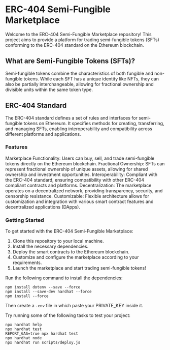 # ERC-404 Semi-Fungible Marketplace
Welcome to the ERC-404 Semi-Fungible Marketplace repository! This project aims to provide a platform for trading semi-fungible tokens (SFTs) conforming to the ERC-404 standard on the Ethereum blockchain.

## What are Semi-Fungible Tokens (SFTs)?
Semi-fungible tokens combine the characteristics of both fungible and non-fungible tokens. While each SFT has a unique identity like NFTs, they can also be partially interchangeable, allowing for fractional ownership and divisible units within the same token type.

## ERC-404 Standard
The ERC-404 standard defines a set of rules and interfaces for semi-fungible tokens on Ethereum. It specifies methods for creating, transferring, and managing SFTs, enabling interoperability and compatibility across different platforms and applications.

### Features
Marketplace Functionality: Users can buy, sell, and trade semi-fungible tokens directly on the Ethereum blockchain.
Fractional Ownership: SFTs can represent fractional ownership of unique assets, allowing for shared ownership and investment opportunities.
Interoperability: Compliant with the ERC-404 standard, ensuring compatibility with other ERC-404 compliant contracts and platforms.
Decentralization: The marketplace operates on a decentralized network, providing transparency, security, and censorship resistance.
Customizable: Flexible architecture allows for customization and integration with various smart contract features and decentralized applications (DApps).

### Getting Started
To get started with the ERC-404 Semi-Fungible Marketplace:

1. Clone this repository to your local machine.
2. Install the necessary dependencies.
3. Deploy the smart contracts to the Ethereum blockchain.
4. Customize and configure the marketplace according to your requirements.
5. Launch the marketplace and start trading semi-fungible tokens!

Run the following command to install the dependencies:

```shell
npm install dotenv --save --force
npm install --save-dev hardhat --force
npm install --force
```

Then create a ```.env``` file in which paste your PRIVATE_KEY inside it.

Try running some of the following tasks to test your project:

```shell
npx hardhat help
npx hardhat test
REPORT_GAS=true npx hardhat test
npx hardhat node
npx hardhat run scripts/deploy.js
```